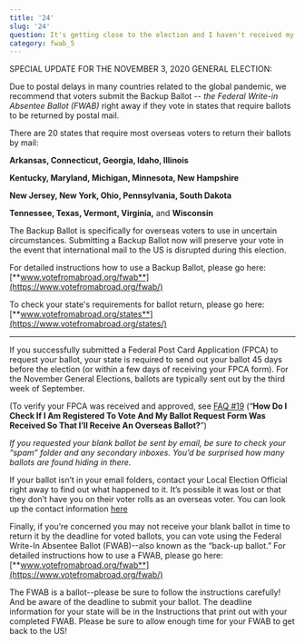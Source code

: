 ```yaml
---
title: '24'
slug: '24'
question: It's getting close to the election and I haven't received my blank ballot yet. What should I do?
category: fwab_5
---
```

SPECIAL UPDATE FOR THE NOVEMBER 3, 2020 GENERAL ELECTION: 

Due to postal delays in many countries related to the global pandemic, we recommend that voters submit the Backup Ballot --   _the Federal Write-in Absentee Ballot (FWAB)_ right away if they vote in states that require ballots to be returned by postal mail. 


There are 20 states that require most overseas voters to return their ballots by mail: 

**Arkansas, Connecticut, Georgia, Idaho, Illinois** 

**Kentucky, Maryland, Michigan, Minnesota, New Hampshire**

 **New Jersey, New York, Ohio, Pennsylvania, South Dakota**

**Tennessee, Texas, Vermont, Virginia,** and **Wisconsin**

The Backup Ballot is specifically for overseas voters to use in uncertain circumstances. Submitting a Backup Ballot now will preserve your vote in the event that international mail to the US is disrupted during this election.

For detailed instructions how to use a Backup Ballot, please go here: [**www.votefromabroad.org/fwab**](https://www.votefromabroad.org/fwab/)

To check your state's requirements for ballot return, please go here: [**www.votefromabroad.org/states**](https://www.votefromabroad.org/states/)


******

If you successfully submitted a Federal Post Card Application (FPCA) to request your ballot, your state is required to send out your ballot 45 days before the election (or within a few days of receiving your FPCA form). For the November General Elections, ballots are typically sent out by the third week of September. 

(To verify your FPCA was received and approved, see [FAQ #19](/faqs/19) (“**How Do I Check If I Am Registered To Vote And My Ballot Request Form Was Received So That I’ll Receive An Overseas Ballot?**”)

_If you requested your blank ballot be sent by email, be sure to check your “spam” folder and any secondary inboxes. You’d be surprised how many ballots are found hiding in there._

If your ballot isn’t in your email folders, contact your Local Election Official right away to find out what happened to it. It’s possible it was lost or that they don’t have you on their voter rolls as an overseas voter. You can look up the contact information [here](/states)

Finally, if you’re concerned you may not receive your blank ballot in time to return it by the deadline for voted ballots, you can vote using the Federal Write-In Absentee Ballot (FWAB)--also known as the “back-up ballot.” For detailed instructions how to use a FWAB, please go here: [**www.votefromabroad.org/fwab**](https://www.votefromabroad.org/fwab/)

The FWAB is a ballot--please be sure to follow the instructions carefully! And be aware of the deadline to submit your ballot. The deadline information for your state will be in the Instructions that print out with your completed FWAB. Please be sure to allow enough time for your FWAB to get back to the US!

